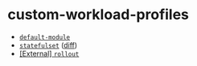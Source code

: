 # custom-workload-profiles

- [`default-module`](./default-module/)
- [`statefulset`](./statefulset/) ([diff](https://github.com/Humanitec-DemoOrg/custom-workload-profiles/commit/871e5b8eb70c4fe2508bb966f0a12b3af9c21627))
- [[External] `rollout`](https://github.com/jayonthenet/cwp-argo-rollouts-blog)